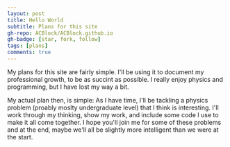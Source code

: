 ```yaml
---
layout: post
title: Hello World
subtitle: Plans for this site
gh-repo: ACBlock/ACBlock.github.io
gh-badge: [star, fork, follow]
tags: [plans]
comments: true
---
```


My plans for this site are fairly simple. I'll be using it to document my professional growth, to be as succint as possible. I really enjoy physics and programming, but I have lost my way a bit. 

My actual plan then, is simple: As I have time, I'll be tackling a physics problem (proably moslty undergraduate level) that I think is interesting. I'll work through my thinking, show my work, and include some code I use to make it all come together. I hope you'll join me for some of these problems and at the end, maybe we'll all be slightly more intelligent than we were at the start.
